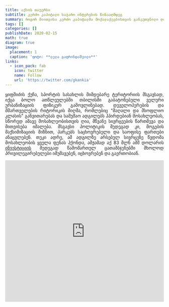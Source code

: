 ```yaml
---
title: აქსის თაუერსი
subtitle: კერძო კაპიტალი საჯარო ინტერესის წინააღმდეგ
summary: როგორ მიითვისა კერძო კაპიტალმა მოქალაქეებისთვის განკუთვნილი ღია სივრცე
tags: []
categories: []
publishDate: 2020-02-15
math: true
diagram: true
image:
  placement: 1
  caption: 'ფოტო: **ლელა გაფრინდაშვილი**'
links:
  - icon_pack: fab
    icon: twitter
    name: Follow
    url: 'https://twitter.com/gkankia'
---
```

<p align="justify">
ყიფშიძის ქუჩა, სპორტის სასახლის მიმდებარე ტერიტორიის მსგავსად, იქცა ბოლო ათწლეულებში თბილისში გაბატონებული ველური ურბანიზაციის ფიზიკურ გამოვლინებად. დეველოპერების და მმართველების რიტორიკის მიღმა, რომლებიც "მაღალი და მსოფლიო კლასის" განვითარებას და სამუშაო ადგილებს ჰპირდებიან მოსახლეობას, სწორედ ამავე მოსახლეობისთვის ღია, მწვანე სივრცეების წართმევა და მითვისება იმალება. მსგავსი პოლიტიკის შედეგად კი, მოგების მაქსიმიზაციის მიზნით, პარკებს საცხოვრებელი და საოფისე ფართები ანაცვლებენ. თუკი ადრე, ამ ადგილზე არსებულ სივრცეზე წვდომა მოსახლეობის ყველა ფენას ჰქონდა, ამჟამად აქ 83 მლნ აშშ დოლარის <a href="http://axistowers.ge/about-developer/">ინვესტიციის</a> შედეგად წამომართულ ცათამბჯენებში მხოლოდ პრივილეგირებულები იმუშავებენ, იცხოვრებენ და გაერთობიან.</p>

<div>
<iframe frameborder="0" class="juxtapose" width="100%" height="450" src="https://cdn.knightlab.com/libs/juxtapose/latest/embed/index.html?uid=e088364c-3774-11e9-9dba-0edaf8f81e27"></iframe>
</div>
